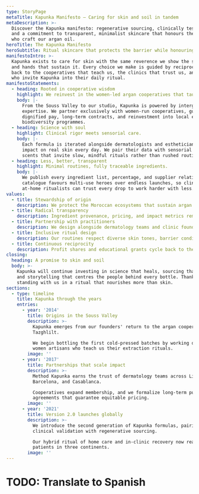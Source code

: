 ```yaml
---
type: StoryPage
metaTitle: Kapunka Manifesto – Caring for skin and soil in tandem
metaDescription: >-
  Discover the Kapunka manifesto: regenerative sourcing, clinically tested rituals,
  and a commitment to transparent, minimalist skincare that honours the cooperatives
  who craft our argan oil.
heroTitle: The Kapunka Manifesto
heroSubtitle: Ritual skincare that protects the barrier while honouring the women and landscapes that make it possible.
manifestoIntro: >-
  Kapunka exists to care for skin with the same reverence we show the soil, seeds,
  and hands that sustain it. Every choice we make is guided by reciprocity: we give
  back to the cooperatives that teach us, the clinics that trust us, and the people
  who invite Kapunka into their daily ritual.
manifestoStatements:
  - heading: Rooted in cooperative wisdom
    highlight: We reinvest in the women-led argan cooperatives that taught us every ritual.
    body: |-
      From the Souss Valley to our studio, Kapunka is powered by intergenerational
      expertise. We partner exclusively with women-run cooperatives, guaranteeing
      dignified pay, long-term contracts, and reinvestment into local education and
      biodiversity programmes.
  - heading: Science with soul
    highlight: Clinical rigor meets sensorial care.
    body: |-
      Each formula is iterated alongside dermatologists and estheticians who see the
      impact on real skin every day. We pair their data with sensorial textures and
      scents that invite slow, mindful rituals rather than rushed routines.
  - heading: Less, better, transparent
    highlight: Minimal routines, fully traceable ingredients.
    body: |-
      We publish every ingredient list, percentage, and supplier relationship. Our
      catalogue favours multi-use heroes over endless launches, so clinicians and
      at-home ritualists can trust every drop to work harder with less.
values:
  - title: Stewardship of origin
    description: We protect the Moroccan ecosystems that sustain argan culture through regenerative harvesting agreements and climate-resilient planting.
  - title: Radical transparency
    description: Ingredient provenance, pricing, and impact metrics remain open to our community, empowering informed choices.
  - title: Partnership with practitioners
    description: We design alongside dermatology teams and clinic founders to ensure Kapunka supports both in-office protocols and at-home recovery.
  - title: Inclusive ritual design
    description: Our routines respect diverse skin tones, barrier conditions, and schedules, encouraging anyone to build a ritual that feels attainable.
  - title: Continuous reciprocity
    description: Profit shares and educational grants cycle back to the cooperatives and clinics that grow with us.
closing:
  heading: A promise to skin and soil
  body: >-
    Kapunka will continue investing in science that heals, sourcing that regenerates,
    and storytelling that centres the people behind every bottle. Thank you for
    standing with us in a ritual that nourishes more than skin.
sections:
  - type: timeline
    title: Kapunka through the years
    entries:
      - year: '2014'
        title: Origins in the Souss Valley
        description: >-
          Kapunka emerges from our founders' return to the argan cooperatives of
          Tazghlilt.

          We begin bottling the first cold-pressed batches by working directly with
          women artisans who teach us their extraction rituals.
        image: ''
      - year: '2017'
        title: Partnerships that scale impact
        description: >-
          Method Kapunka earns the trust of dermatology teams across Lisbon,
          Barcelona, and Casablanca.

          Cooperatives expand membership, and we formalize long-term purchasing
          agreements that guarantee equitable pricing.
        image: ''
      - year: '2021'
        title: Version 2.0 launches globally
        description: >-
          We introduce the second generation of Kapunka formulas, pairing
          clinical validation with regenerative sourcing.

          Our hybrid ritual of home care and in-clinic recovery now reaches
          patients in three continents.
        image: ''
---
```


# TODO: Translate to Spanish
